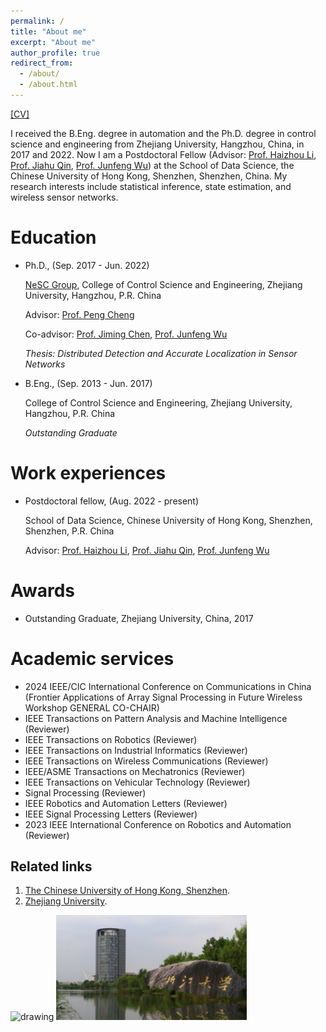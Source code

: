 ```yaml
---
permalink: /
title: "About me"
excerpt: "About me"
author_profile: true
redirect_from: 
  - /about/
  - /about.html
---
```


[[CV]](/files/CV_Guangyang_Zeng.pdf)

I received the B.Eng. degree in automation and the Ph.D. degree in control science and engineering from Zhejiang University, Hangzhou, China, in 2017 and 2022. Now I am a Postdoctoral Fellow (Advisor: [Prof. Haizhou Li](https://colips.org/~eleliha/), [Prof. Jiahu Qin](https://iat.ustc.edu.cn/iat/x165/20210523/4725.html), [Prof. Junfeng Wu](https://mypage.cuhk.edu.cn/academics/junfengwu/)) at the School of Data Science, the Chinese University of Hong Kong, Shenzhen, Shenzhen, China. My research interests include statistical inference, state estimation, and wireless sensor networks.

Education
======
* Ph.D., (Sep. 2017 - Jun. 2022)

  [NeSC Group](http://nesc.zju.edu.cn/#/), College of Control Science and Engineering, Zhejiang University, Hangzhou, P.R. China

  Advisor: [Prof. Peng Cheng](https://person.zju.edu.cn/cp)

  Co-advisor: [Prof. Jiming Chen](https://person.zju.edu.cn/jmchen/), [Prof. Junfeng Wu](https://mypage.cuhk.edu.cn/academics/junfengwu/)

  <address>
  Thesis: Distributed Detection and Accurate Localization in Sensor Networks
  </address>

* B.Eng., (Sep. 2013 - Jun. 2017)

  College of Control Science and Engineering, Zhejiang University, Hangzhou, P.R. China

  <address>
  Outstanding Graduate
  </address>
  
Work experiences
======
* Postdoctoral fellow, (Aug. 2022 - present)

  School of Data Science, Chinese University of Hong Kong, Shenzhen, Shenzhen, P.R. China

  Advisor: [Prof. Haizhou Li](https://colips.org/~eleliha/), [Prof. Jiahu Qin](https://iat.ustc.edu.cn/iat/x165/20210523/4725.html), [Prof. Junfeng Wu](https://mypage.cuhk.edu.cn/academics/junfengwu/)

Awards
======
* Outstanding Graduate, Zhejiang University, China, 2017

Academic services
======
* 2024 IEEE/CIC International Conference on Communications in China (Frontier Applications of Array Signal Processing in Future Wireless Workshop GENERAL CO-CHAIR)
* IEEE Transactions on Pattern Analysis and Machine Intelligence (Reviewer)
* IEEE Transactions on Robotics (Reviewer)
* IEEE Transactions on Industrial Informatics (Reviewer)
* IEEE Transactions on Wireless Communications (Reviewer)
* IEEE/ASME Transactions on Mechatronics (Reviewer)
* IEEE Transactions on Vehicular Technology (Reviewer)
* Signal Processing (Reviewer)
* IEEE Robotics and Automation Letters (Reviewer)
* IEEE Signal Processing Letters (Reviewer)
* 2023 IEEE International Conference on Robotics and Automation (Reviewer)

Related links
------
1. [The Chinese University of Hong Kong, Shenzhen](https://www.cuhk.edu.cn/zh-hans). 
1. [Zhejiang University](https://www.zju.edu.cn/).

<p align="left">
<img src="/images/CUHKSZ.jpg" alt="drawing" width="250"/>
<img src="/images/Zhejiang_University2.png" alt="drawing" width="305"/>
</p>

